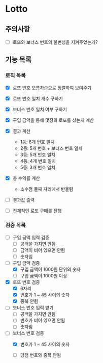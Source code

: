 # Lotto

## 주의사항

+ [ ] 로또와 보너스 번호의 불변성을 지켜주었는가?

## 기능 목록

### 로직 목록
+ [x] 로또 번호 오름차순으로 정렬하여 보여주기

+ [x] 로또 번호 일치 개수 구하기

+ [x] 보너스 번호 일치 여부 구하기

+ [x] 구입 금액을 통해 몇장의 로또를 샀는지 계산

+ [x] 결과 계산
    - 1등: 6개 번호 일치
    - 2등: 5개 번호 + 보너스 번호 일치
    - 3등: 5개 번호 일치
    - 4등: 4개 번호 일치
    - 5등: 3개 번호 일치

+ [x] 총 수익률 계산
    - 소수점 둘째 자리에서 반올림

+ [ ] 결과값 출력

+ [ ] 전체적인 로또 구매를 진행

### 검증 목록

+ [ ] 구입 금액 입력 검증
    - [ ] 공백을 가지면 안됨
    - [ ] 금액이 비어 있으면 안됨
    - [ ] 숫자임

+ [ ] 구입 금액 검증
  - [x] 구입 금액이 1000원 단위의 숫자
  - [ ] 구입 금액이 1000원 이상

+ [x] 로또 번호 검증
  - [x] 6자리
  - [x] 번호가 1 ~ 45 사이의 숫자
  - [x] 중복 안됨

+ [ ] 보너스 번호 입력 받기
    - [ ] 공백을 가지면 안됨
    - [ ] 번호가 비어 있으면 안됨
    - [ ] 숫자임

+ [ ] 보너스 번호 검증
    - [x] 번호가 1 ~ 45 사이의 숫자
    - [ ] 당첨 번호와 중복 안됨

